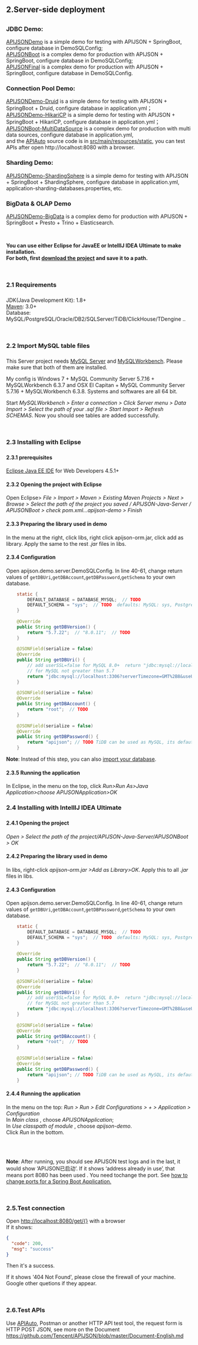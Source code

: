 ## <h2 id="2">2.Server-side deployment<h2/>
	
### JDBC Demo:
[APIJSONDemo](https://github.com/APIJSON/APIJSON-Demo/tree/master/APIJSON-Java-Server/APIJSONDemo) is a simple demo for testing with APIJSON + SpringBoot, configure database in DemoSQLConfig; <br />
[APIJSONBoot](https://github.com/APIJSON/APIJSON-Demo/tree/master/APIJSON-Java-Server/APIJSONBoot) is a complex demo for production with APIJSON + SpringBoot, configure database in DemoSQLConfig; <br />
[APIJSONFinal](https://github.com/APIJSON/APIJSON-Demo/tree/master/APIJSON-Java-Server/APIJSONFinal) is a complex demo for production with APIJSON + SpringBoot, configure database in DemoSQLConfig. <br />

### Connection Pool Demo:
[APIJSONDemo-Druid](https://github.com/APIJSON/APIJSON-Demo/tree/master/APIJSON-Java-Server/APIJSONDemo-Druid) is a simple demo for testing with APIJSON + SpringBoot + Druid, configure database in application.yml； <br />
[APIJSONDemo-HikariCP](https://github.com/APIJSON/APIJSON-Demo/tree/master/APIJSON-Java-Server/APIJSONDemo-HikariCP) is a simple demo for testing with APIJSON + SpringBoot + HikariCP, configure database in application.yml； <br />
[APIJSONBoot-MultiDataSource](https://github.com/APIJSON/APIJSON-Demo/tree/master/APIJSON-Java-Server/APIJSONBoot-MultiDataSource) is a complex demo for production with multi data sources, configure database in application.yml, <br />
and the [APIAuto](https://github.com/TommyLemon/APIAuto) source code is in [src/main/resources/static](https://github.com/APIJSON/APIJSON-Demo/tree/master/APIJSON-Java-Server/APIJSONBoot-MultiDataSource/src/main/resources/static), you can test APIs after open http://localhost:8080 with a browser. <br />

### Sharding Demo:
[APIJSONDemo-ShardingSphere](https://github.com/APIJSON/APIJSON-Demo/tree/master/APIJSON-Java-Server/APIJSONDemo-ShardingSphere) is a simple demo for testing with APIJSON + SpringBoot + ShardingSphere, configure database in application.yml, application-sharding-databases.properties, etc. <br />
	
### BigData & OLAP Demo
[APIJSONDemo-BigData](https://github.com/APIJSON/APIJSON-Demo/tree/master/APIJSON-Java-Server/APIJSONDemo-BigData) is a complex demo for production with APIJSON + SpringBoot + Presto + Trino + Elasticsearch.
	
<br />
	
**You can use either Eclipse for JavaEE or IntelllJ IDEA Ultimate to make installation. <br />
For both, first [download the project](https://github.com/APIJSON/APIJSON-Demo/archive/master.zip) and save it to a path.** <br />

<br />
	
### <h3 id="2.1">2.1 Requirements<h3/>
JDK(Java Development Kit): 1.8+ <br />
[Maven](https://maven.apache.org/download.cgi): 3.0+ <br />
Database: MySQL/PostgreSQL/Oracle/DB2/SQLServer/TiDB/ClickHouse/TDengine ..  <br />

<br />

### <h3 id="2.2">2.2 Import MySQL table files<h3/>

This Server project needs [MySQL Server](https://dev.mysql.com/downloads/mysql/) and [MySQLWorkbench](https://www.mysql.com/products/workbench/). Please make sure that both of them are installed.<br />

My config is Windows 7 + MySQL Community Server 5.7.16 + MySQLWorkbench 6.3.7 and OSX EI Capitan + MySQL Community Server 5.7.16 + MySQLWorkbench 6.3.8. Systems and softwares are all 64 bit.

Start *MySQLWorkbench > Enter a connection > Click Server menu > Data Import > Select the path of your .sql file > Start Import > Refresh SCHEMAS*. Now you should see tables are added successfully.

<br />
	
### <h3 id="2.3">2.3 Installing with Eclipse<h3/>

#### <h4 id="2.3.1">2.3.1 prerequisites<h4/>
[Eclipse Java EE IDE](https://www.eclipse.org/downloads/) for Web Developers 4.5.1+

#### <h4 id="2.3.2">2.3.2 Opening the project with Eclipse<h4/>
  
Open Eclipse> *File > Import > Maven > Existing Maven Projects > Next > Browse > Select the path of the project you saved / APIJSON-Java-Server / APIJSONBoot > check pom.xml...apijson-demo > Finish*
  
#### <h4 id="2.3.3">2.3.3 Preparing the library used in demo<h4/>
  
In the menu at the right, click libs, right click apijson-orm.jar, click add as library. Apply the same to the rest *.jar* files in libs.

#### <h4 id="2.3.4">2.3.4 Configuration<h4/>
  
Open apijson.demo.server.DemoSQLConfig. In line 40-61, change return values of `getDBUri`,`getDBAccount`,`getDBPassword`,`getSchema` to your own database.<br/>

```java
	static {
		DEFAULT_DATABASE = DATABASE_MYSQL;  // TODO
		DEFAULT_SCHEMA = "sys";  // TODO  defaults: MySQL: sys, PostgreSQL: public, SQL Server: dbo, Oracle: 
	}
	
	@Override
	public String getDBVersion() {
		return "5.7.22";  // "8.0.11";  // TODO
	}
	
	@JSONField(serialize = false)
	@Override
	public String getDBUri() {
		// add userSSL=false for MySQL 8.0+  return "jdbc:mysql://localhost:3306?userSSL=false&serverTimezone=GMT%2B8&useUnicode=true&characterEncoding=UTF-8";
		// for MySQL not greater than 5.7
		return "jdbc:mysql://localhost:3306?serverTimezone=GMT%2B8&useUnicode=true&characterEncoding=UTF-8"; // TODO TiDB can be used as MySQL, its defaut port is 4000
	}
	
	@JSONField(serialize = false)
	@Override
	public String getDBAccount() {
		return "root";  // TODO
	}
	
	@JSONField(serialize = false)
	@Override
	public String getDBPassword() {
		return "apijson"; // TODO TiDB can be used as MySQL, its defaut password is an empty string ""
	}
```

**Note**: Instead of this step, you can also [import your database](#2.2).
  
#### <h4 id="2.3.5">2.3.5 Running the application<h4/>

In Eclipse, in the menu on the top, click *Run>Run As>Java Application>choose APIJSONApplication>OK*

	
### <h3 id="2.4">2.4 Installing with IntellIJ IDEA Ultimate<h3/>
  
#### <h4 id="2.4.1">2.4.1 Opening the project<h4/>

*Open > Select the path of the project/APIJSON-Java-Server/APIJSONBoot > OK*

#### <h4 id="2.4.2">2.4.2 Preparing the library used in demo<h4/>  
  
In libs, right-click *apijson-orm.jar >Add as Library>OK*. Apply this to all *.jar* files in libs.

#### <h4 id="2.4.3">2.4.3 Configuration<h4/>
  
Open apijson.demo.server.DemoSQLConfig. In line 40-61, change return values of `getDBUri`,`getDBAccount`,`getDBPassword`,`getSchema` to your own database.<br/>

```java
	static {
		DEFAULT_DATABASE = DATABASE_MYSQL;  // TODO
		DEFAULT_SCHEMA = "sys";  // TODO  defaults: MySQL: sys, PostgreSQL: public, SQL Server: dbo, Oracle: 
	}
	
	@Override
	public String getDBVersion() {
		return "5.7.22";  // "8.0.11";  // TODO
	}
	
	@JSONField(serialize = false)
	@Override
	public String getDBUri() {
		// add userSSL=false for MySQL 8.0+  return "jdbc:mysql://localhost:3306?userSSL=false&serverTimezone=GMT%2B8&useUnicode=true&characterEncoding=UTF-8";
		// for MySQL not greater than 5.7
		return "jdbc:mysql://localhost:3306?serverTimezone=GMT%2B8&useUnicode=true&characterEncoding=UTF-8"; // TODO TiDB can be used as MySQL, its defaut port is 4000
	}
	
	@JSONField(serialize = false)
	@Override
	public String getDBAccount() {
		return "root";  // TODO
	}
	
	@JSONField(serialize = false)
	@Override
	public String getDBPassword() {
		return "apijson"; // TODO TiDB can be used as MySQL, its defaut password is an empty string ""
	}
```
#### <h4 id="2.4.4">2.4.4 Running the application<h4/>
  
In the menu on the top: *Run > Run > Edit Configurations > + > Application > Configuration*<br />
In *Main class* , choose *APIJSONApplication*;<br />
In *Use classpath of module* , choose *apijson-demo*.<br />
Click *Run* in the bottom.

<br /><br />	
	
**Note**: After running, you should see APIJSON test logs and in the last, it would show ‘APIJSON已启动’. If it shows ‘address already in use’, that means port 8080 has been used . You need tochange the port. See [how to change ports for a Spring Boot Application.](https://stackoverflow.com/questions/21083170/how-to-configure-port-for-a-spring-boot-application)

<br />	
	
### 2.5.Test connection<br />
Open [http://localhost:8080/get/{}](http://localhost:8080/get/{}) with a browser<br />
If it shows:
```json
{
  "code": 200,
  "msg": "success"
}
```
Then it's a success.<br />

If it shows '404 Not Found', please close the firewall of your machine.<br />
Google other quetions if they appear.

<br />


### 2.6.Test APIs<br />
Use [APIAuto](http://apijson.cn/api), Postman or another HTTP API test tool, the request form is HTTP POST JSON, see more on the Document <br />
https://github.com/Tencent/APIJSON/blob/master/Document-English.md

<br />

